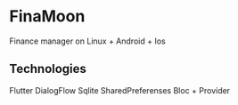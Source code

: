 # FinaMoon

Finance manager on Linux + Android + Ios

## Technologies
Flutter
DialogFlow
Sqlite
SharedPreferenses
Bloc + Provider
